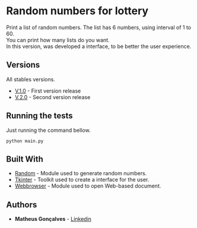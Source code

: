# Random numbers for lottery

Print a list of random numbers. The list has 6 numbers, using interval of 1 to 60.<br>
You can print how many lists do you want.<br>
In this version, was developed a interface, to be better the user experience.

## Versions 

All stables versions.

* [V.1.0](https://github.com/goncalvesmatheus/sorteio_MegaSena/releases/tag/v1.0) - First version release
* [V.2.0](https://github.com/goncalvesmatheus/sorteio_MegaSena/releases/tag/v.2.0) - Second version release


## Running the tests

Just running the command bellow.

```
python main.py
```

## Built With

* [Random](https://docs.python.org/3/library/random.html) - Module used to generate random numbers.
* [Tkinter](https://wiki.python.org/moin/TkInter) - Toolkit used to create a interface for the user.
* [Webbrowser](https://docs.python.org/3.8/library/webbrowser.html) - Module used to open Web-based document.

## Authors

* **Matheus Gonçalves** - [Linkedin](https://www.linkedin.com/in/matheus-sgoncalves/)
